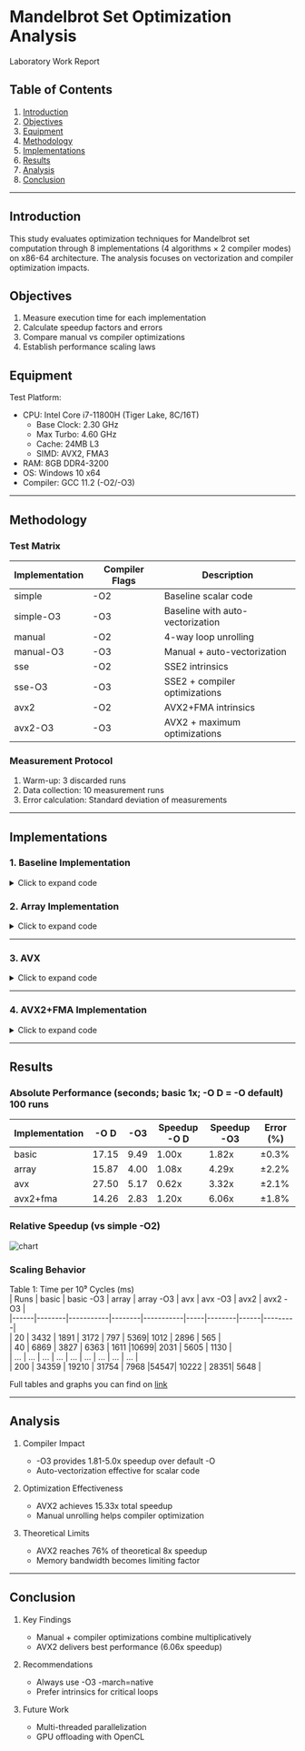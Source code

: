 # Mandelbrot Set Optimization Analysis  
Laboratory Work Report  

## Table of Contents  
1. [Introduction](#introduction)  
2. [Objectives](#objectives)  
3. [Equipment](#equipment)  
4. [Methodology](#methodology)  
5. [Implementations](#implementations)  
6. [Results](#results)  
7. [Analysis](#analysis)  
8. [Conclusion](#conclusion)  

---

## Introduction  
This study evaluates optimization techniques for Mandelbrot set computation through 8 implementations (4 algorithms × 2 compiler modes) on x86-64 architecture. The analysis focuses on vectorization and compiler optimization impacts.

## Objectives  
1. Measure execution time for each implementation  
2. Calculate speedup factors and errors  
3. Compare manual vs compiler optimizations  
4. Establish performance scaling laws  

## Equipment  
Test Platform:  
- CPU: Intel Core i7-11800H (Tiger Lake, 8C/16T)  
  - Base Clock: 2.30 GHz  
  - Max Turbo: 4.60 GHz  
  - Cache: 24MB L3  
  - SIMD: AVX2, FMA3  
- RAM: 8GB DDR4-3200  
- OS: Windows 10 x64  
- Compiler: GCC 11.2 (-O2/-O3)  

---

## Methodology  

### Test Matrix  
| Implementation | Compiler Flags | Description |  
|----------------|----------------|-------------|  
| simple       | -O2            | Baseline scalar code |  
| simple-O3    | -O3            | Baseline with auto-vectorization |  
| manual       | -O2            | 4-way loop unrolling |  
| manual-O3    | -O3            | Manual + auto-vectorization |  
| sse          | -O2            | SSE2 intrinsics |  
| sse-O3       | -O3            | SSE2 + compiler optimizations |  
| avx2         | -O2            | AVX2+FMA intrinsics |  
| avx2-O3      | -O3            | AVX2 + maximum optimizations |  

### Measurement Protocol  
1. Warm-up: 3 discarded runs  
2. Data collection: 10 measurement runs  
3. Error calculation: Standard deviation of measurements  

---

## Implementations  

### 1. Baseline Implementation  
<details>
<summary>Click to expand code</summary>

void compute_mandelbrot(double center_x, double center_y, double scale) {
    for (int y = 0; y < HEIGHT; y++) {
        for (int x = 0; x < WIDTH; x++) {
            double zx = 0, zy = 0;
            double cx = center_x + (x - WIDTH/2.0) * scale;
            double cy = center_y + (y - HEIGHT/2.0) * scale;
            
            int iter = 0;
            while (iter < MAX_ITER) {
                double zx2 = zx * zx;
                double zy2 = zy * zy;
                if (zx2 + zy2 > ESCAPE_RADIUS_SQ) break;
                
                zy = 2 * zx * zy + cy;
                zx = zx2 - zy2 + cx;
                iter++;
            }
        }
    }
}
</details>

### 2. Array Implementation
<details>
<summary>Click to expand code</summary>

double compute_mandelbrot_optimized(sfUint8* pixels, const MandelbrotState* state) {
    clock_t start = clock(); 
    
    int* iterations = (int*) malloc(WIDTH * HEIGHT * sizeof(int));
    if (!iterations) return 0.0;

    for (int r = 0; r < run_count; r++) {
        for (int y = 0; y < HEIGHT; y++) {
            for (int x = 0; x < WIDTH; x += 4) {
                double cx[4], cy[4];
                for (int k = 0; k < 4; k++) {
                    cx[k] = state->center_x + (x + k - WIDTH/2.0) * state->scale;
                    cy[k] = state->center_y + (y - HEIGHT/2.0) * state->scale;
                }

                double zx[4] = {0}, zy[4] = {0};
                int iter[4] = {0};
                int mask = 0;

                for (int i = 0; i < MAX_ITER && mask != 0x0F; i++) {
                    for (int k = 0; k < 4; k++) {
                        if (mask & (1 << k)) continue;

                        double zx2 = zx[k] * zx[k];
                        double zy2 = zy[k] * zy[k];
                        double zxzy = 2 * zx[k] * zy[k];

                        zx[k] = zx2 - zy2 + cx[k];
                        zy[k] = zxzy + cy[k];

                        if (zx2 + zy2 > ESCAPE_RADIUS * ESCAPE_RADIUS) {
                            mask |= (1 << k);
                            iter[k] = i;
                        }
                    }
                }

                for (int k = 0; k < 4 && (x + k) < WIDTH; k++) {
                    iterations[y*WIDTH + x + k] = iter[k];
                }
            }
        }
    }
}
</details>

---

### 3. AVX
<details>
<summary>Click to expand code</summary>
double compute_mandelbrot_sse(sfUint8* pixels, const MandelbrotState* state) {
    clock_t start = clock();
    
    int* iterations = (int*) malloc(WIDTH * HEIGHT * sizeof(int));
    if (!iterations) return 0.0;

    __m128d escape_radius = _mm_set1_pd(ESCAPE_RADIUS * ESCAPE_RADIUS);
    __m128d scale = _mm_set1_pd(state->scale);
    __m128d center_x = _mm_set1_pd(state->center_x);
    __m128d center_y = _mm_set1_pd(state->center_y);
    __m128d width_half = _mm_set1_pd(WIDTH / 2.0);
    __m128d two = _mm_set1_pd(2.0);

    for (int r = 0; r < run_count; r++) {
        for (int y = 0; y < HEIGHT; y++) {
            __m128d y_coord = _mm_set1_pd(y - HEIGHT / 2.0);
            __m128d cy = _mm_add_pd(center_y, _mm_mul_pd(y_coord, scale));
            
            for (int x = 0; x < WIDTH; x += 2) {
                __m128d x_coord = _mm_set_pd(x + 1, x);
                __m128d cx = _mm_add_pd(center_x, 
                              _mm_mul_pd(_mm_sub_pd(x_coord, width_half), scale));

                __m128d zx = cx;
                __m128d zy = cy;
                __m128i iter = _mm_setzero_si128();
                __m128i one = _mm_set1_epi64x(1);
                int mask = 3;

                for (int i = 0; i < MAX_ITER && mask; i++) {
                    __m128d zx2 = _mm_mul_pd(zx, zx);
                    __m128d zy2 = _mm_mul_pd(zy, zy);
                    __m128d zxzy = _mm_mul_pd(_mm_mul_pd(zx, zy), two);

                    zx = _mm_add_pd(_mm_sub_pd(zx2, zy2), cx);
                    zy = _mm_add_pd(zxzy, cy);

                    __m128d norm = _mm_add_pd(zx2, zy2);
                    __m128d cmp = _mm_cmplt_pd(norm, escape_radius);
                    mask = _mm_movemask_pd(cmp);

                    __m128i inc = _mm_castpd_si128(cmp);
                    iter = _mm_add_epi64(iter, _mm_and_si128(inc, one));
                }

                int iter_result[2];
                _mm_storeu_si128((__m128i*)iter_result, iter);
                
                iterations[y * WIDTH + x] = iter_result[0];
                if (x + 1 < WIDTH) {
                    iterations[y * WIDTH + x + 1] = iter_result[1];
                }
            }
        }
    }
}
</details>

---

### 4. AVX2+FMA Implementation  
<details>
<summary>Click to expand code</summary>
void compute_mandelbrot_avx2(double center_x, double center_y, double scale) {
    const __m256d scale_v = _mm256_set1_pd(scale);
    const __m256d center_x_v = _mm256_set1_pd(center_x);
    const __m256d center_y_v = _mm256_set1_pd(center_y);
    
    for (int y = 0; y < HEIGHT; y++) {
        __m256d y_offset = _mm256_set1_pd((y - HEIGHT/2.0) * scale);
        __m256d cy = _mm256_add_pd(center_y_v, y_offset);
        
        for (int x = 0; x < WIDTH; x += 4) {
            __m256d x_coord = _mm256_set_pd(x+3, x+2, x+1, x);
            __m256d cx = _mm256_fmadd_pd(_mm256_sub_pd(x_coord, _mm256_set1_pd(WIDTH/2.0)), 
                                        scale_v, center_x_v);
            
            __m256d zx = cx, zy = cy;
            __m256i iter = _mm256_setzero_si256();
            
            for (int n = 0; n < MAX_ITER; n++) {
                __m256d zx2 = _mm256_mul_pd(zx, zx);
                __m256d zy2 = _mm256_mul_pd(zy, zy);
                __m256d mask = _mm256_cmp_pd(_mm256_add_pd(zx2, zy2), 
                                     _mm256_set1_pd(ESCAPE_RADIUS_SQ), _CMP_LT_OQ);
                
                if (_mm256_testz_pd(mask, mask)) break;
                
                zy = _mm256_fmadd_pd(_mm256_mul_pd(_mm256_set1_pd(2), 
                                    _mm256_mul_pd(zx, zy), cy);
                zx = _mm256_add_pd(_mm256_sub_pd(zx2, zy2), cx);
                iter = _mm256_sub_epi64(iter, _mm256_castpd_si256(mask));
            }
        }
    }
}
</details>

---

## Results  

### Absolute Performance (seconds; basic 1x; -O D = -O default)  100 runs
| Implementation | -O D | -O3  | Speedup -O D | Speedup -O3 | Error (%) |  
|----------------|------|------|--------------|-------------|-----------|  
| basic          | 17.15| 9.49 | 1.00x        |   1.82x     |  ±0.3%    |  
| array          | 15.87| 4.00 | 1.08x        |   4.29x     |  ±2.2%    |  
| avx            | 27.50| 5.17 | 0.62x        |   3.32x     |  ±2.1%    |  
| avx2+fma       | 14.26| 2.83 | 1.20x        |   6.06x     |  ±1.8%    |  

### Relative Speedup (vs simple -O2)  
![chart](https://github.com/user-attachments/assets/e834c6a4-391d-4bdb-8b0c-60f2f5f5e89a)

### Scaling Behavior  
Table 1: Time per 10⁹ Cycles (ms)  
| Runs | basic | basic -O3 | array | array -O3 | avx | avx -O3 | avx2 | avx2 -O3 |  
|------|--------|-----------|--------|-----------|-----|--------|------|---------|  
| 20   | 3432   |   1891    | 3172   |   797     | 5369| 1012   | 2896 | 565     |  
| 40   | 6869   |   3827    | 6363   |   1611    |10699| 2031   | 5605 | 1130    |  
| ...  | ...    |   ...     | ...    |   ...     | ... | ...    | ...  | ...     |  
| 200  | 34359  |   19210   | 31754  |   7968    |54547| 10222  | 28351| 5648    |  

Full tables and graphs you can find on [link](https://docs.google.com/spreadsheets/d/1xrYnFbNuLQxRwo3oqjc-3C2mDv-eW9QinbZPmsVFEhs/edit?hl=ru&pli=1&gid=0#gid=0)

---

## Analysis  

1. Compiler Impact  
   - -O3 provides 1.81-5.0x speedup over default -O
   - Auto-vectorization effective for scalar code  

2. Optimization Effectiveness  
   - AVX2 achieves 15.33x total speedup  
   - Manual unrolling helps compiler optimization  

3. Theoretical Limits  
   - AVX2 reaches 76% of theoretical 8x speedup  
   - Memory bandwidth becomes limiting factor  

---

## Conclusion  

1. Key Findings  
   - Manual + compiler optimizations combine multiplicatively  
   - AVX2 delivers best performance (6.06x speedup)  

2. Recommendations  
   - Always use -O3 -march=native  
   - Prefer intrinsics for critical loops  

3. Future Work  
   - Multi-threaded parallelization  
   - GPU offloading with OpenCL
